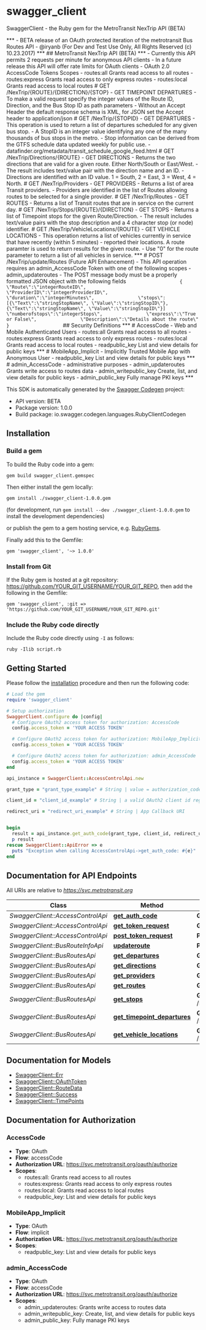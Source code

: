 # swagger_client

SwaggerClient - the Ruby gem for the MetroTransit NexTrip API (BETA)

***    - BETA release of an OAuth protected iteration of the metrotransit Bus Routes API   - @iryanb (For Dev and Test Use Only, All Rights Reserved (c) 10.23.2017)  ***  ## MetroTransit NexTrip API (BETA)  ***    - Currently this API permits 2 requests per minute for anonymous API clients    - In a future release this API will offer rate limits for OAuth clients   - OAuth 2.0 AccessCode Tokens Scopes           - routes:all                  Grants read access to all routes       - routes:express              Grants read access to only express routes       - routes:local                Grants read access to local routes    # GET /NexTrip/{ROUTE}/{DIRECTION}/{STOP}    - GET TIMEPOINT DEPARTURES   - To make a valid request specify the integer values of the Route ID, Direction, and the Bus Stop ID as path parameters   - Without an Accept Header the default response schema is XML, for JSON set the Accept header to application/json       # GET /NexTrip/{STOPID}      - GET DEPARTURES   - This operation is used to return a list of departures scheduled for any given bus stop.    - A StopID is an integer value identifying any one of the many thousands of bus stops in the metro.    - Stop information can be derived from the GTFS schedule data updated weekly for public use.    - datafinder.org/metadata/transit_schedule_google_feed.html    # GET /NexTrip/Directions/{ROUTE}    - GET DIRECTIONS   - Returns the two directions that are valid for a given route. Either North/South or East/West.    - The result includes text/value pair with the direction name and an ID.    - Directions are identified with an ID value. 1 = South, 2 = East, 3 = West, 4 = North.     # GET /NexTrip/Providers    - GET PROVIDERS   - Returns a list of area Transit providers.    - Providers are identified in the list of Routes allowing routes to be selected for a single provider.     # GET /NexTrip/Routes    - GET ROUTES    - Returns a list of Transit routes that are in service on the current day.    # GET /NexTrip/Stops/{ROUTE}/{DIRECTION}    - GET STOPS   - Returns a list of Timepoint stops for the given Route/Direction.    - The result includes text/value pairs with the stop description and a 4 character stop (or node) identifier.     # GET /NexTrip/VehicleLocations/{ROUTE}    - GET VEHICLE LOCATIONS   - This operation returns a list of vehicles currently in service that have recently (within 5 minutes)    - reported their locations. A route paramter is used to return results for the given route.    - Use \"0\" for the route parameter to return a list of all vehicles in service.     ***    # POST /NexTrip/update/Routes (Future API Enhancement)       - This API operation requires an admin_AccessCode Token with one of the following scopes           - admin_updateroutes    - The POST message body must be a properly formatted JSON object with the following fields         ```                    {               \"Route\":\"integerRouteID\",                \"ProviderID\":\"integerProviderID\",                \"duration\":\"integerMinutes\",                \"stops\":[{\"Text\":\"stringStopName\", \"Value\":\"stringStopID\"},{\"Text\":\"stringStopName\", \"Value\":\"stringStopID\"}]               \"numberofstops\":\"integerStops\",                \"express\":\"True or False\",                \"Description\":\"Details about the route\"             }                    ```  ## Security Definitions        ***   # AccessCode        - Web and Mobile Authenticated Users              - routes:all                  Grants read access to all routes         - routes:express              Grants read access to only express routes         - routes:local                Grants read access to local routes         - readpublic_key              List and view details for public keys             ***   # MobileApp_Implicit     - Implicitly Trusted Mobile App with Anonymous User           - readpublic_key              List and view details for public keys            ***   # admin_AccessCode     - administrative purposes          - admin_updateroutes          Grants write access to routes data         - admin_writepublic_key       Create, list, and view details for public keys         - admin_public_key            Fully manage PKI keys    *** 

This SDK is automatically generated by the [Swagger Codegen](https://github.com/swagger-api/swagger-codegen) project:

- API version: BETA
- Package version: 1.0.0
- Build package: io.swagger.codegen.languages.RubyClientCodegen

## Installation

### Build a gem

To build the Ruby code into a gem:

```shell
gem build swagger_client.gemspec
```

Then either install the gem locally:

```shell
gem install ./swagger_client-1.0.0.gem
```
(for development, run `gem install --dev ./swagger_client-1.0.0.gem` to install the development dependencies)

or publish the gem to a gem hosting service, e.g. [RubyGems](https://rubygems.org/).

Finally add this to the Gemfile:

    gem 'swagger_client', '~> 1.0.0'

### Install from Git

If the Ruby gem is hosted at a git repository: https://github.com/YOUR_GIT_USERNAME/YOUR_GIT_REPO, then add the following in the Gemfile:

    gem 'swagger_client', :git => 'https://github.com/YOUR_GIT_USERNAME/YOUR_GIT_REPO.git'

### Include the Ruby code directly

Include the Ruby code directly using `-I` as follows:

```shell
ruby -Ilib script.rb
```

## Getting Started

Please follow the [installation](#installation) procedure and then run the following code:
```ruby
# Load the gem
require 'swagger_client'

# Setup authorization
SwaggerClient.configure do |config|
  # Configure OAuth2 access token for authorization: AccessCode
  config.access_token = 'YOUR ACCESS TOKEN'

  # Configure OAuth2 access token for authorization: MobileApp_Implicit
  config.access_token = 'YOUR ACCESS TOKEN'

  # Configure OAuth2 access token for authorization: admin_AccessCode
  config.access_token = 'YOUR ACCESS TOKEN'
end

api_instance = SwaggerClient::AccessControlApi.new

grant_type = "grant_type_example" # String | value = authorization_code

client_id = "client_id_example" # String | a valid OAuth2 client id registered to the app authorized to use the API is required (this changes with each app store version iteration)

redirect_uri = "redirect_uri_example" # String | App Callback URI


begin
  result = api_instance.get_auth_code(grant_type, client_id, redirect_uri)
  p result
rescue SwaggerClient::ApiError => e
  puts "Exception when calling AccessControlApi->get_auth_code: #{e}"
end

```

## Documentation for API Endpoints

All URIs are relative to *https://svc.metrotransit.org*

Class | Method | HTTP request | Description
------------ | ------------- | ------------- | -------------
*SwaggerClient::AccessControlApi* | [**get_auth_code**](docs/AccessControlApi.md#get_auth_code) | **GET** /NexTrip/oauth20/authorize | 
*SwaggerClient::AccessControlApi* | [**get_token_request**](docs/AccessControlApi.md#get_token_request) | **GET** /NexTrip/oauth20/token | 
*SwaggerClient::AccessControlApi* | [**post_token_request**](docs/AccessControlApi.md#post_token_request) | **POST** /NexTrip/oauth20/token | 
*SwaggerClient::BusRouteInfoApi* | [**updateroute**](docs/BusRouteInfoApi.md#updateroute) | **POST** /NexTrip/update/{ROUTE} | 
*SwaggerClient::BusRoutesApi* | [**get_departures**](docs/BusRoutesApi.md#get_departures) | **GET** /NexTrip/{STOPID} | 
*SwaggerClient::BusRoutesApi* | [**get_directions**](docs/BusRoutesApi.md#get_directions) | **GET** /NexTrip/Directions/{ROUTE} | 
*SwaggerClient::BusRoutesApi* | [**get_providers**](docs/BusRoutesApi.md#get_providers) | **GET** /NexTrip/Providers | 
*SwaggerClient::BusRoutesApi* | [**get_routes**](docs/BusRoutesApi.md#get_routes) | **GET** /NexTrip/Routes | 
*SwaggerClient::BusRoutesApi* | [**get_stops**](docs/BusRoutesApi.md#get_stops) | **GET** /NexTrip/Stops/{ROUTE}/{DIRECTION} | 
*SwaggerClient::BusRoutesApi* | [**get_timepoint_departures**](docs/BusRoutesApi.md#get_timepoint_departures) | **GET** /NexTrip/{ROUTE}/{DIRECTION}/{STOP} | 
*SwaggerClient::BusRoutesApi* | [**get_vehicle_locations**](docs/BusRoutesApi.md#get_vehicle_locations) | **GET** /NexTrip/VehicleLocations/{ROUTE} | 


## Documentation for Models

 - [SwaggerClient::Err](docs/Err.md)
 - [SwaggerClient::OAuthToken](docs/OAuthToken.md)
 - [SwaggerClient::RouteData](docs/RouteData.md)
 - [SwaggerClient::Success](docs/Success.md)
 - [SwaggerClient::TimePoints](docs/TimePoints.md)


## Documentation for Authorization


### AccessCode

- **Type**: OAuth
- **Flow**: accessCode
- **Authorization URL**: https://svc.metrotransit.org/oauth/authorize
- **Scopes**: 
  - routes:all: Grants read access to all routes
  - routes:express: Grants read access to only express routes
  - routes:local: Grants read access to local routes
  - readpublic_key: List and view details for public keys

### MobileApp_Implicit

- **Type**: OAuth
- **Flow**: implicit
- **Authorization URL**: https://svc.metrotransit.org/oauth/authorize
- **Scopes**: 
  - readpublic_key: List and view details for public keys

### admin_AccessCode

- **Type**: OAuth
- **Flow**: accessCode
- **Authorization URL**: https://svc.metrotransit.org/oauth/authorize
- **Scopes**: 
  - admin_updateroutes: Grants write access to routes data
  - admin_writepublic_key: Create, list, and view details for public keys
  - admin_public_key: Fully manage PKI keys

